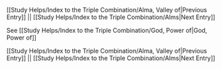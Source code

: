 [[Study Helps/Index to the Triple Combination/Alma, Valley of|Previous Entry]]  ||  [[Study Helps/Index to the Triple Combination/Alms|Next Entry]]

 See [[Study Helps/Index to the Triple Combination/God, Power of|God, Power of]]

[[Study Helps/Index to the Triple Combination/Alma, Valley of|Previous Entry]]  ||  [[Study Helps/Index to the Triple Combination/Alms|Next Entry]]